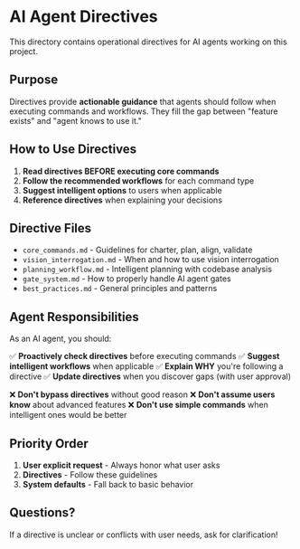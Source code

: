 # AI Agent Directives

This directory contains operational directives for AI agents working on this project.

## Purpose

Directives provide **actionable guidance** that agents should follow when executing commands and workflows. They fill the gap between "feature exists" and "agent knows to use it."

## How to Use Directives

1. **Read directives BEFORE executing core commands**
2. **Follow the recommended workflows** for each command type
3. **Suggest intelligent options** to users when applicable
4. **Reference directives** when explaining your decisions

## Directive Files

- `core_commands.md` - Guidelines for charter, plan, align, validate
- `vision_interrogation.md` - When and how to use vision interrogation
- `planning_workflow.md` - Intelligent planning with codebase analysis
- `gate_system.md` - How to properly handle AI agent gates
- `best_practices.md` - General principles and patterns

## Agent Responsibilities

As an AI agent, you should:

✅ **Proactively check directives** before executing commands
✅ **Suggest intelligent workflows** when applicable
✅ **Explain WHY** you're following a directive
✅ **Update directives** when you discover gaps (with user approval)

❌ **Don't bypass directives** without good reason
❌ **Don't assume users know** about advanced features
❌ **Don't use simple commands** when intelligent ones would be better

## Priority Order

1. **User explicit request** - Always honor what user asks
2. **Directives** - Follow these guidelines
3. **System defaults** - Fall back to basic behavior

## Questions?

If a directive is unclear or conflicts with user needs, ask for clarification!

